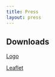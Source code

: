 ```yaml
---
title: Press
layout: press
---
```

## Downloads

[Logo](/assets/images/CYCLONE-LOGO.png)

[Leaflet](/assets/images/flyer-CYCLONE.pdf)


